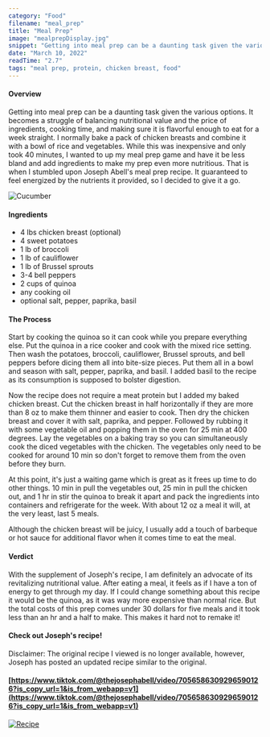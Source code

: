 ```yaml
---
category: "Food"
filename: "meal_prep"
title: "Meal Prep"
image: "mealprepDisplay.jpg"
snippet: "Getting into meal prep can be a daunting task given the various options. It becomes a struggle of balancing nutritional value and the price of ingredients, cooking time, and making sure it is flavorful enough to eat for a week straight. I normally bake a pack of chicken breasts and combine it with a bowl of rice and vegetables. While this was inexpensive and only took 40 minutes, I wanted to up my meal prep game and have it be less bland and add ingredients to make my prep even more nutritious."
date: "March 10, 2022"
readTime: "2.7"
tags: "meal prep, protein, chicken breast, food"
---
```

#### Overview
 
 Getting into meal prep can be a daunting task given the various options. It becomes a struggle of balancing nutritional value and the price of ingredients, cooking time, and making sure it is flavorful enough to eat for a week straight. I normally bake a pack of chicken breasts and combine it with a bowl of rice and vegetables. While this was inexpensive and only took 40 minutes, I wanted to up my meal prep game and have it be less bland and add ingredients to make my prep even more nutritious. That is when I stumbled upon Joseph Abell's meal prep recipe. It guaranteed to feel energized by the nutrients it provided, so I decided to give it a go. 

![Cucumber](/images/food/mealprepDisplay.jpg)

#### Ingredients
- 4 lbs chicken breast (optional)
- 4 sweet potatoes
- 1 lb of broccoli
- 1 lb of cauliflower
- 1 lb of Brussel sprouts
- 3-4 bell peppers
- 2 cups of quinoa
- any cooking oil
- optional salt, pepper, paprika, basil 

#### The Process
Start by cooking the quinoa so it can cook while you prepare everything else. Put the quinoa in a rice cooker and cook with the mixed rice setting. Then wash the potatoes, broccoli, cauliflower, Brussel sprouts, and bell peppers before dicing them all into bite-size pieces. Put them all in a bowl and season with salt, pepper, paprika, and basil. I added basil to the recipe as its consumption is supposed to bolster digestion.

Now the recipe does not require a meat protein but I added my baked chicken breast. Cut the chicken breast in half horizontally if they are more than 8 oz to make them thinner and easier to cook. Then dry the chicken breast and cover it with salt, paprika, and pepper. Followed by rubbing it with some vegetable oil and popping them in the oven for 25 min at 400 degrees. Lay the vegetables on a baking tray so you can simultaneously cook the diced vegetables with the chicken. The vegetables only need to be cooked for around 10 min so don't forget to remove them from the oven before they burn.

At this point, it's just a waiting game which is great as it frees up time to do other things. 10 min in pull the vegetables out, 25 min in pull the chicken out, and 1 hr in stir the quinoa to break it apart and pack the ingredients into containers and refrigerate for the week. With about 12 oz a meal it will, at the very least, last 5 meals. 

Although the chicken breast will be juicy, I usually add a touch of barbeque or hot sauce for additional flavor when it comes time to eat the meal. 

#### Verdict
With the supplement of Joseph's recipe, I am definitely an advocate of its revitalizing nutritional value. After eating a meal, it feels as if I have a ton of energy to get through my day. If I could change something about this recipe it would be the quinoa, as it was way more expensive than normal rice. But the total costs of this prep comes under 30 dollars for five meals and it took less than an hr and a half to make. This makes it hard not to remake it!

#### Check out Joseph's recipe!
Disclaimer: The original recipe I viewed is no longer available, however, Joseph has posted an updated recipe similar to the original.
#### [https://www.tiktok.com/@thejosephabell/video/7056586309296590126?is_copy_url=1&is_from_webapp=v1](https://www.tiktok.com/@thejosephabell/video/7056586309296590126?is_copy_url=1&is_from_webapp=v1)
[![Recipe](/images/food/mealPrepVideo.png)](https://www.tiktok.com/@thejosephabell/video/7056586309296590126?is_copy_url=1&is_from_webapp=v1 "Video")
